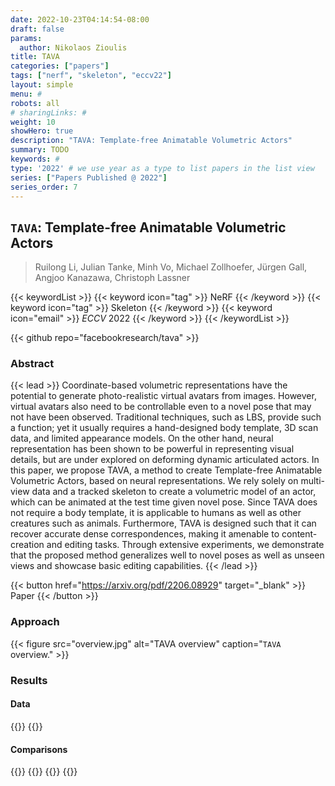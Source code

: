 ```yaml
---
date: 2022-10-23T04:14:54-08:00
draft: false
params:
  author: Nikolaos Zioulis
title: TAVA
categories: ["papers"]
tags: ["nerf", "skeleton", "eccv22"]
layout: simple
menu: #
robots: all
# sharingLinks: #
weight: 10
showHero: true
description: "TAVA: Template-free Animatable Volumetric Actors"
summary: TODO
keywords: #
type: '2022' # we use year as a type to list papers in the list view
series: ["Papers Published @ 2022"]
series_order: 7
---
```


## `TAVA`: Template-free Animatable Volumetric Actors

> Ruilong Li, Julian Tanke, Minh Vo, Michael Zollhoefer, Jürgen Gall, Angjoo Kanazawa, Christoph Lassner

{{< keywordList >}}
{{< keyword icon="tag" >}} NeRF {{< /keyword >}}
{{< keyword icon="tag" >}} Skeleton {{< /keyword >}}
{{< keyword icon="email" >}} *ECCV* 2022 {{< /keyword >}}
{{< /keywordList >}}

{{< github repo="facebookresearch/tava" >}}

### Abstract
{{< lead >}}
Coordinate-based volumetric representations have the potential to generate photo-realistic virtual avatars from images. However, virtual avatars also need to be controllable even to a novel pose that may not have been observed. Traditional techniques, such as LBS, provide such a function; yet it usually requires a hand-designed body template, 3D scan data, and limited appearance models. On the other hand, neural representation has been shown to be powerful in representing visual details, but are under explored on deforming dynamic articulated actors. In this paper, we propose TAVA, a method to create Template-free Animatable Volumetric Actors, based on neural representations. We rely solely on multi-view data and a tracked skeleton to create a volumetric model of an actor, which can be animated at the test time given novel pose. Since TAVA does not require a body template, it is applicable to humans as well as other creatures such as animals. Furthermore, TAVA is designed such that it can recover accurate dense correspondences, making it amenable to content-creation and editing tasks. Through extensive experiments, we demonstrate that the proposed method generalizes well to novel poses as well as unseen views and showcase basic editing capabilities. 
{{< /lead >}}

{{< button href="https://arxiv.org/pdf/2206.08929" target="_blank" >}}
Paper
{{< /button >}}

### Approach

{{< figure
    src="overview.jpg"
    alt="TAVA overview"
    caption="`TAVA` overview."
    >}}

### Results

#### Data
{{<badge label="test" message="ZJU_MOCAP" color="yellowgreen" logo="github" link="https://github.com/zju3dv/neuralbody/blob/master/INSTALL.md#zju-mocap-dataset" target="_blank">}}
{{<badge label="test" message="Human3.6M" color="critical" logo="link" link="http://vision.imar.ro/human3.6m/description.php" target="_blank">}}

#### Comparisons
{{<badge label="body--NeRF" message="NeuralBody" color="coral" logo="github" link="https://github.com/zju3dv/neuralbody" target="_blank">}}
{{<badge label="body--NeRF" message="A--NeRF" color="orange" logo="github" link="https://github.com/LemonATsu/A-NeRF" target="_blank">}}
{{<badge label="body--NeRF" message="AnimatableNeRF" color="cyan" logo="github" link="https://github.com/zju3dv/animatable_nerf" target="_blank">}}
{{<badge label="body--NeRF" message="NARF" color="green" logo="github" link="https://github.com/nogu-atsu/NARF" target="_blank">}}
